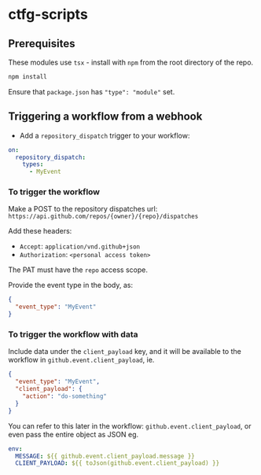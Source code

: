 # ctfg-scripts

## Prerequisites

These modules use `tsx` - install with `npm` from the root directory of the repo.

```bash
npm install
```

Ensure that `package.json` has `"type": "module"` set.

## Triggering a workflow from a webhook

* Add a `repository_dispatch` trigger to your workflow:

```yaml
on:
  repository_dispatch:
    types:
      - MyEvent
```

### To trigger the workflow

Make a POST to the repository dispatches url: `https://api.github.com/repos/{owner}/{repo}/dispatches`

Add these headers:

* `Accept`: `application/vnd.github+json`
* `Authorization`: `<personal access token>`

The PAT must have the `repo` access scope.

Provide the event type in the body, as:

```json
{
  "event_type": "MyEvent"
}
```

### To trigger the workflow with data

Include data under the `client_payload` key, and it will be available to the workflow in `github.event.client_payload`, ie.

```json
{
  "event_type": "MyEvent",
  "client_payload": {
    "action": "do-something"
  }
}
```

You can refer to this later in the workflow: `github.event.client_payload`, or even pass the entire object as JSON eg.

```yaml
env:
  MESSAGE: ${{ github.event.client_payload.message }}
  CLIENT_PAYLOAD: ${{ toJson(github.event.client_payload) }}
```
